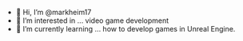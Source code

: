 - 👋 Hi, I’m @markheim17
- 👀 I’m interested in ... video game development
- 🌱 I’m currently learning ... how to develop games in Unreal Engine.

<!---
markheim17/markheim17 is a ✨ special ✨ repository because its `README.md` (this file) appears on your GitHub profile.
You can click the Preview link to take a look at your changes.
--->
